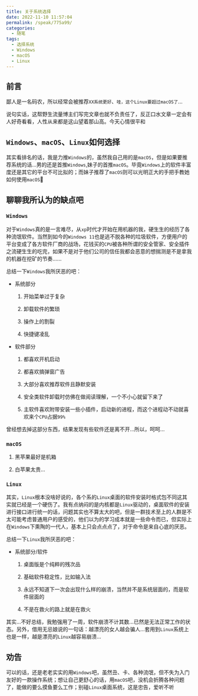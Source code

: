 ```yaml
---
title: 关于系统选择
date: 2022-11-10 11:57:04
permalink: /speak/775a99/
categories:
  - 随笔
tags:
  - 选择系统
  - Windows
  - macOS
  - Linux
---
```


## 前言

鄙人是一名码农，所以经常会被推荐`XX系统更好`、`哇，这个Linux要超过macOS了`...

说句实话，这帮野生流量博主们写完文章也就不负责任了，反正口水文章一定会有人好奇看看，人性从来都是这山望着那山高。今天心情很平和

<!-- more -->

## `Windows`、`macOS`、`Linux`如何选择

其实看排名的话，我是力推`Windows`的，虽然我自己用的是`macOS`，但是如果要推荐系统的话...男的还是首推`Windows`,妹子的首推`macOS`。毕竟`Windows`上的软件丰富度还是其它的平台不可比拟的；而妹子推荐了`macOS`则可以光明正大的手把手教她如何使用`macOS`🐶

## 聊聊我所认为的缺点吧

### `Windows`

对于`Windows`真的是一言难尽，从`xp`时代才开始在用机器的我，硬生生的经历了各种流氓软件。当然到如今的`Windows 11`也是逃不脱各种的垃圾软件，方便用户的平台变成了各方软件厂商的战场，花钱买的`CPU`被各种所谓的安全管家、安全插件之流硬生生的吃完，如果不是对于他们公司的信任我都会恶意的想揣测是不是拿我的机器在挖矿的节奏......

总结一下`Windows`我所厌恶的吧：

- 系统部分

  1. 开始菜单过于复杂

  2. 卸载软件的繁琐

  3. 操作上的割裂

  4. 快捷键凌乱

- 软件部分

  1. 都喜欢开机启动

  2. 都喜欢搞弹窗广告

  3. 大部分喜欢推荐软件且静默安装

  4. 安全类软件卸载时仿佛在做阅读理解，一个不小心就留下来了

  5. 主软件喜欢附带安装一些小插件，启动新的进程，而这个进程动不动就喜欢来个`CPU`占据`99%`

曾经想去掉这部分东西，结果发现有些软件还是离不开...所以，呵呵...

### `macOS`

1. 黑苹果最好是机箱

2. 白苹果太贵...

### `Linux`

其实，`Linux`根本没啥好说的，各个系的`Linux`桌面的软件安装时格式包不同这其实就已经是一个硬伤了。我有点纳闷的是内核都是`Linux`驱动的，桌面软件的安装进行接口进行统一的话，问题其实也不算太大的吧，但是一群技术至上的人群是不太可能考虑普通用户的感受的，他们以为的学习成本就是一些命令而已，但实际上在`Windows`下熏陶的一代人，基本上只会点点点了，对于命令是来自心底的厌恶。

总结一下`Linux`我所厌恶的吧：

- 系统部分/软件

  1. 桌面版是个纯粹的残次品

  2. 基础软件稳定性，比如输入法

  3. 永远不知道下一次会出现什么样的崩溃，当然并不是系统层面的，而是软件层面的

  4. 不是在救火的路上就是在救火

其实...不好总结，我勉强用了一周，软件崩溃不计其数...已然是无法正常工作的状态。另外，借用无忌娘说的一句话：越漂亮的女人越会骗人...套用到`Linux`系统上也是一样，越是漂亮的`Linux`越容易崩溃...

## 劝告

可以的话，还是老老实实的用`Windows`吧，虽然丑、卡、各种流氓，但不失为入门友好的一款操作系统；想让自己更舒心的话，用`macOS`吧，没机会折腾各种问题了，能做的要么摸鱼要么工作；别碰`Linux`桌面系统，这是忠告，爱听不听

